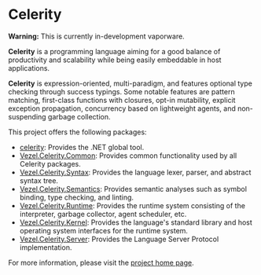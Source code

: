 # Celerity

**Warning:** This is currently in-development vaporware.

**Celerity** is a programming language aiming for a good balance of
productivity and scalability while being easily embeddable in host applications.

**Celerity** is expression-oriented, multi-paradigm, and features optional type
checking through success typings. Some notable features are pattern matching,
first-class functions with closures, opt-in mutability, explicit exception
propagation, concurrency based on lightweight agents, and non-suspending garbage
collection.

This project offers the following packages:

* [celerity](https://www.nuget.org/packages/celerity): Provides the .NET global
  tool.
* [Vezel.Celerity.Common](https://www.nuget.org/packages/Vezel.Celerity.Common):
  Provides common functionality used by all Celerity packages.
* [Vezel.Celerity.Syntax](https://www.nuget.org/packages/Vezel.Celerity.Syntax):
  Provides the language lexer, parser, and abstract syntax tree.
* [Vezel.Celerity.Semantics](https://www.nuget.org/packages/Vezel.Celerity.Semantics):
  Provides semantic analyses such as symbol binding, type checking, and linting.
* [Vezel.Celerity.Runtime](https://www.nuget.org/packages/Vezel.Celerity.Runtime):
  Provides the runtime system consisting of the interpreter, garbage collector,
  agent scheduler, etc.
* [Vezel.Celerity.Kernel](https://www.nuget.org/packages/Vezel.Celerity.Kernel):
  Provides the language's standard library and host operating system interfaces
  for the runtime system.
* [Vezel.Celerity.Server](https://www.nuget.org/packages/Vezel.Celerity.Server):
  Provides the Language Server Protocol implementation.

For more information, please visit the
[project home page](https://docs.vezel.dev/celerity).

